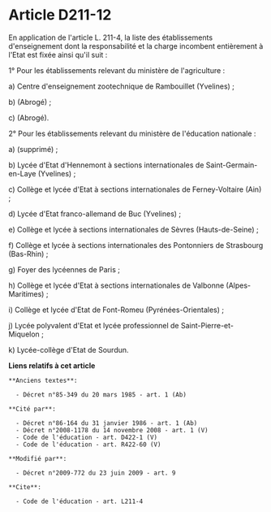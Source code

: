 # Article D211-12

En application de l'article L. 211-4, la liste des établissements d'enseignement dont la responsabilité et la charge
incombent entièrement à l'Etat est fixée ainsi qu'il suit : 

1° Pour les établissements relevant du ministère de l'agriculture : 

a) Centre d'enseignement zootechnique de Rambouillet (Yvelines) ; 

b) (Abrogé) ; 

c) (Abrogé). 

2° Pour les établissements relevant du ministère de l'éducation nationale : 

a) (supprimé) ; 

b) Lycée d'Etat d'Hennemont à sections internationales de Saint-Germain-en-Laye (Yvelines) ; 

c) Collège et lycée d'Etat à sections internationales de Ferney-Voltaire (Ain) ; 

d) Lycée d'Etat franco-allemand de Buc (Yvelines) ; 

e) Collège et lycée à sections internationales de Sèvres (Hauts-de-Seine) ; 

f) Collège et lycée à sections internationales des Pontonniers de Strasbourg (Bas-Rhin) ; 

g) Foyer des lycéennes de Paris ; 

h) Collège et lycée d'Etat à sections internationales de Valbonne (Alpes-Maritimes) ; 

i) Collège et lycée d'Etat de Font-Romeu (Pyrénées-Orientales) ; 

j) Lycée polyvalent d'Etat et lycée professionnel de Saint-Pierre-et-Miquelon ; 

k) Lycée-collège d'Etat de Sourdun.

**Liens relatifs à cet article**

	**Anciens textes**:

	  - Décret n°85-349 du 20 mars 1985 - art. 1 (Ab)

	**Cité par**:

	  - Décret n°86-164 du 31 janvier 1986 - art. 1 (Ab)
	  - Décret n°2008-1178 du 14 novembre 2008 - art. 1 (V)
	  - Code de l'éducation - art. D422-1 (V)
	  - Code de l'éducation - art. R422-60 (V)

	**Modifié par**:

	  - Décret n°2009-772 du 23 juin 2009 - art. 9

	**Cite**:

	  - Code de l'éducation - art. L211-4
